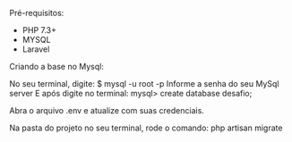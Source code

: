 Pré-requisitos:
- PHP 7.3+
- MYSQL
- Laravel

Criando a base no Mysql:

No seu terminal, digite:
$ mysql -u root -p
Informe a senha do seu MySql server
E após digite no terminal:
mysql> create database desafio;

Abra o arquivo .env e atualize com suas credenciais.

Na pasta do projeto no seu terminal, rode o comando:
php artisan migrate 

